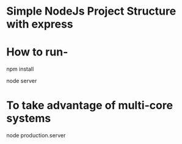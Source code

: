 # Simple NodeJs Project Structure with express

# How to run-

npm install

node server

# To take advantage of multi-core systems

node production.server

